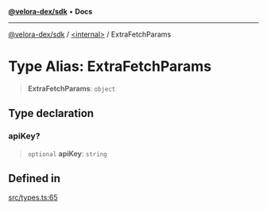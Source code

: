 [**@velora-dex/sdk**](../../README.md) • **Docs**

***

[@velora-dex/sdk](../../globals.md) / [\<internal\>](../README.md) / ExtraFetchParams

# Type Alias: ExtraFetchParams

> **ExtraFetchParams**: `object`

## Type declaration

### apiKey?

> `optional` **apiKey**: `string`

## Defined in

[src/types.ts:65](https://github.com/VeloraDEX/sdk/blob/feat/extend_delta_orders_filtering/src/types.ts#L65)
